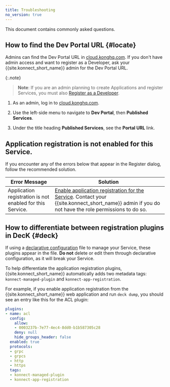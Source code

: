 ```yaml
---
title: Troubleshooting
no_version: true
---
```


This document contains commonly asked questions. 


## How to find the Dev Portal URL {#locate}

Admins can find the Dev Portal URL in [cloud.konghq.com](https://cloud.konghq.com/). If you don't have admin access and want to register as a Developer, ask your {{site.konnect_short_name}} admin for the Dev Portal URL.

{:.note}
> **Note**: If you are an admin planning to create Applications and register Services, you must also [Register as a Developer](#register-as-a-developer).

1. As an admin, log in to [cloud.konghq.com](https://cloud.konghq.com/). 

2. Use the left-side menu to navigate to **Dev Portal**, then **Published Services**.

3. Under the title heading **Published Services**, see the **Portal URL** link.


## Application registration is not enabled for this Service.

If you encounter any of the errors below that appear in the Register dialog, follow the recommended solution.

Error Message | Solution
------------|------------
Application registration is not enabled for this Service. | [Enable application registration for the Service](/konnect/dev-portal/applications/enable-app-reg/). Contact your {{site.konnect_short_name}} admin if you do not have the role permissions to do so.



## How to differentiate between registration plugins in DecK {#deck}

If using a [declarative configuration](/konnect/configure/runtime-manager/runtime-groups/declarative-config)
file to manage your Service, these plugins appear in the file. **Do not**
delete or edit them through declarative configuration, as it will break your Service.

To help differentiate the application registration plugins,
{{site.konnect_short_name}} automatically adds two metadata tags:
`konnect-managed-plugin` and `konnect-app-registration`.

For example, if you enable application registration from the
{{site.konnect_short_name}} web application and run `deck dump`, you should see
an entry like this for the ACL plugin:

```yaml
plugins:
- name: acl
  config:
    allow:
    - 0003237b-7e77-4ec4-8dd0-b1b587305c28
    deny: null
    hide_groups_header: false
  enabled: true
  protocols:
  - grpc
  - grpcs
  - http
  - https
  tags:
  - konnect-managed-plugin
  - konnect-app-registration
  ```